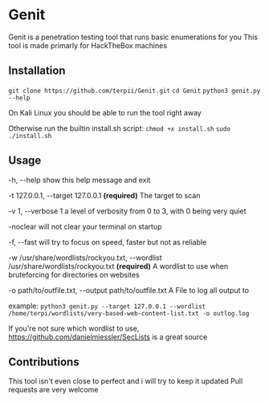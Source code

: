 # Genit

Genit is a penetration testing tool that runs basic enumerations for you
This tool is made primarly for HackTheBox machines

## Installation

`git clone https://github.com/terpii/Genit.git`
`cd Genit`
`python3 genit.py --help`

On Kali Linux you should be able to run the tool right away

Otherwise run the builtin install.sh script:
`chmod +x install.sh`
`sudo ./install.sh`

## Usage

-h, --help            show this help message and exit

-t 127.0.0.1, --target 127.0.0.1 **(required)**
                        The target to scan
                     
-v 1, --verbose 1     a level of verbosity from 0 to 3, with 0 being very
                        quiet
                        
-noclear             will not clear your terminal on startup

-f, --fast            will try to focus on speed, faster but not as reliable

-w /usr/share/wordlists/rockyou.txt, --wordlist /usr/share/wordlists/rockyou.txt **(required)**
                        A wordlist to use when bruteforcing for directories on
                        websites
                        
-o path/to/outfile.txt, --output path/to/outfile.txt
                        A File to log all output to

example:
`python3 genit.py --target 127.0.0.1 --wordlist /home/terpi/wordlists/very-based-web-content-list.txt -o outlog.log`

If you're not sure which wordlist to use, https://github.com/danielmiessler/SecLists is a great source

## Contributions

This tool isn't even close to perfect and i will try to keep it updated
Pull requests are very welcome

